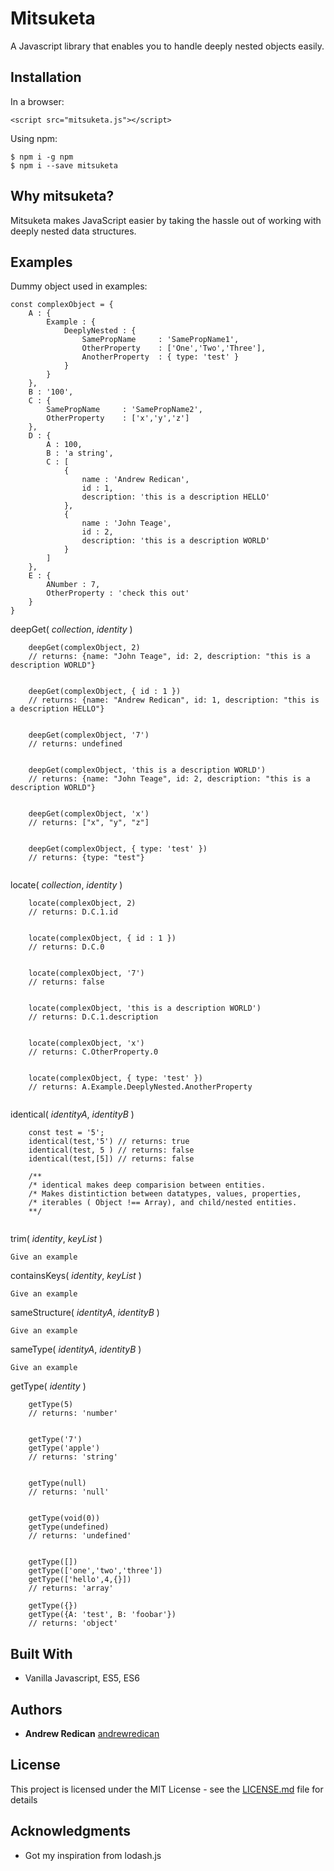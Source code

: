 # Mitsuketa

A Javascript library that enables you to handle deeply nested objects easily.

## Installation

In a browser:

```
<script src="mitsuketa.js"></script>
```

Using npm:

```
$ npm i -g npm
$ npm i --save mitsuketa
```

## Why mitsuketa?

Mitsuketa makes JavaScript easier by taking the hassle out of working with deeply nested data structures.

## Examples

Dummy object used in examples:

```
const complexObject = {
    A : {
        Example : {
            DeeplyNested : {
                SamePropName     : 'SamePropName1',
                OtherProperty    : ['One','Two','Three'],
                AnotherProperty  : { type: 'test' }
            }
        }
    },
    B : '100',
    C : { 
        SamePropName     : 'SamePropName2',
        OtherProperty    : ['x','y','z']
    },
    D : {
        A : 100,
        B : 'a string',
        C : [
            {
                name : 'Andrew Redican',
                id : 1,
                description: 'this is a description HELLO'
            },
            {
                name : 'John Teage',
                id : 2,
                description: 'this is a description WORLD'
            }
        ]
    },
    E : {
        ANumber : 7,
        OtherProperty : 'check this out'
    }
}
```

deepGet( *collection*, *identity* )

```
    deepGet(complexObject, 2)
    // returns: {name: "John Teage", id: 2, description: "this is a description WORLD"}
    
    
    deepGet(complexObject, { id : 1 })
    // returns: {name: "Andrew Redican", id: 1, description: "this is a description HELLO"}
    
    
    deepGet(complexObject, '7')
    // returns: undefined
    
    
    deepGet(complexObject, 'this is a description WORLD')
    // returns: {name: "John Teage", id: 2, description: "this is a description WORLD"} 
    
    
    deepGet(complexObject, 'x')
    // returns: ["x", "y", "z"]
    
    
    deepGet(complexObject, { type: 'test' })
    // returns: {type: "test"}
     
```


locate( *collection*, *identity* )

```
    locate(complexObject, 2)
    // returns: D.C.1.id
    
    
    locate(complexObject, { id : 1 })
    // returns: D.C.0
    
    
    locate(complexObject, '7')
    // returns: false
    
    
    locate(complexObject, 'this is a description WORLD')
    // returns: D.C.1.description
    
    
    locate(complexObject, 'x')
    // returns: C.OtherProperty.0
    
    
    locate(complexObject, { type: 'test' })
    // returns: A.Example.DeeplyNested.AnotherProperty
    
```


identical( *identityA*, *identityB* )

```
    const test = '5';
    identical(test,'5') // returns: true
    identical(test, 5 ) // returns: false
    identical(test,[5]) // returns: false
    
    /** 
    /* identical makes deep comparision between entities. 
    /* Makes distintiction between datatypes, values, properties,
    /* iterables ( Object !== Array), and child/nested entities.
    **/
    
```


trim( *identity*, *keyList* )

```
Give an example
```


containsKeys( *identity*, *keyList* )

```
Give an example
```


sameStructure( *identityA*, *identityB* )

```
Give an example
```


sameType( *identityA*, *identityB* )

```
Give an example
```


getType( *identity* )

```
    getType(5)
    // returns: 'number'


    getType('7')
    getType('apple')
    // returns: 'string'


    getType(null)
    // returns: 'null'


    getType(void(0))
    getType(undefined)
    // returns: 'undefined'


    getType([])
    getType(['one','two','three'])
    getType(['hello',4,{}])
    // returns: 'array'

    getType({})
    getType({A: 'test', B: 'foobar'})
    // returns: 'object'

```


## Built With

* Vanilla Javascript, ES5, ES6

## Authors

* **Andrew Redican** [andrewredican](https://github.com/andrewredican)

## License

This project is licensed under the MIT License - see the [LICENSE.md](LICENSE.md) file for details

## Acknowledgments

* Got my inspiration from lodash.js
